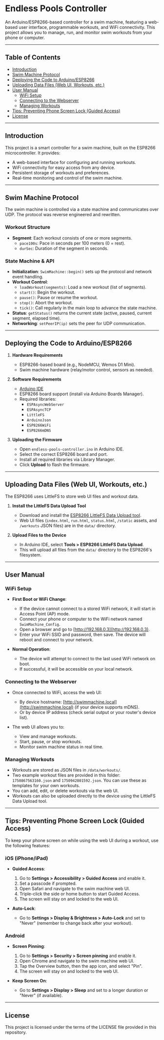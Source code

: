 # Endless Pools Controller

An Arduino/ESP8266-based controller for a swim machine, featuring a web-based user interface, programmable workouts, and WiFi connectivity. This project allows you to manage, run, and monitor swim workouts from your phone or computer.

---

## Table of Contents

- [Introduction](#introduction)
- [Swim Machine Protocol](#swim-machine-protocol)
- [Deploying the Code to Arduino/ESP8266](#deploying-the-code-to-arduinoesp8266)
- [Uploading Data Files (Web UI, Workouts, etc.)](#uploading-data-files-web-ui-workouts-etc)
- [User Manual](#user-manual)
  - [WiFi Setup](#wifi-setup)
  - [Connecting to the Webserver](#connecting-to-the-webserver)
  - [Managing Workouts](#managing-workouts)
- [Tips: Preventing Phone Screen Lock (Guided Access)](#tips-preventing-phone-screen-lock-guided-access)
- [License](#license)

---

## Introduction

This project is a smart controller for a swim machine, built on the ESP8266 microcontroller. It provides:
- A web-based interface for configuring and running workouts.
- WiFi connectivity for easy access from any device.
- Persistent storage of workouts and preferences.
- Real-time monitoring and control of the swim machine.

---

## Swim Machine Protocol

The swim machine is controlled via a state machine and communicates over UDP. The protocol was reverse engineered and rewritten.

### Workout Structure

- **Segment**: Each workout consists of one or more segments.
  - `pace100s`: Pace in seconds per 100 meters (0 = rest).
  - `durSec`: Duration of the segment in seconds.

### State Machine & API

- **Initialization**: `SwimMachine::begin()` sets up the protocol and network event handling.
- **Workout Control**:
  - `loadWorkout(segments)`: Load a new workout (list of segments).
  - `start()`: Begin the workout.
  - `pause()`: Pause or resume the workout.
  - `stop()`: Abort the workout.
  - `tick()`: Call regularly in the main loop to advance the state machine.
- **Status**: `getStatus()` returns the current state (active, paused, current segment, elapsed time).
- **Networking**: `setPeerIP(ip)` sets the peer for UDP communication.

---

## Deploying the Code to Arduino/ESP8266

1. **Hardware Requirements**
   - ESP8266-based board (e.g., NodeMCU, Wemos D1 Mini).
   - Swim machine hardware (relay/motor control, sensors as needed).

2. **Software Requirements**
   - [Arduino IDE](https://www.arduino.cc/en/software)
   - ESP8266 board support (install via Arduino Boards Manager).
   - Required libraries:
     - `ESPAsyncWebServer`
     - `ESPAsyncTCP`
     - `LittleFS`
     - `ArduinoJson`
     - `ESP8266WiFi`
     - `ESP8266mDNS`

3. **Uploading the Firmware**
   - Open `endless-pools-controller.ino` in Arduino IDE.
   - Select the correct ESP8266 board and port.
   - Install all required libraries via Library Manager.
   - Click **Upload** to flash the firmware.

---

## Uploading Data Files (Web UI, Workouts, etc.)

The ESP8266 uses LittleFS to store web UI files and workout data.

1. **Install the LittleFS Data Upload Tool**
   - Download and install the [ESP8266 LittleFS Data Upload tool](https://github.com/earlephilhower/arduino-esp8266littlefs-plugin).
   - Web UI files (`index.html`, `run.html`, `status.html`, `/static` assets, and `/workouts` JSON files) are in the `data/` directory.

2. **Upload Files to the Device**
   - In Arduino IDE, select **Tools > ESP8266 LittleFS Data Upload**.
   - This will upload all files from the `data/` directory to the ESP8266's filesystem.

---

## User Manual

### WiFi Setup

- **First Boot or WiFi Change**:
  - If the device cannot connect to a stored WiFi network, it will start in Access Point (AP) mode.
  - Connect your phone or computer to the WiFi network named `SwimMachine_Config`.
  - Open a browser and go to [http://192.168.0.3](http://192.168.0.3).
  - Enter your WiFi SSID and password, then save. The device will reboot and connect to your network.

- **Normal Operation**:
  - The device will attempt to connect to the last used WiFi network on boot.
  - If successful, it will be accessible on your local network.

### Connecting to the Webserver

- Once connected to WiFi, access the web UI:
  - By device hostname: [http://swimmachine.local](http://swimmachine.local) (if your device supports mDNS).
  - Or by device IP address (check serial output or your router's device list).

- The web UI allows you to:
  - View and manage workouts.
  - Start, pause, or stop workouts.
  - Monitor swim machine status in real time.

### Managing Workouts

- Workouts are stored as JSON files in `/data/workouts/`.
- Two example workout files are provided in this folder: `1750867563160.json` and `1750942801592.json`. You can use these as templates for your own workouts.
- You can add, edit, or delete workouts via the web UI.
- Workouts can also be uploaded directly to the device using the LittleFS Data Upload tool.

---

## Tips: Preventing Phone Screen Lock (Guided Access)

To keep your phone screen on while using the web UI during a workout, use the following features:

### iOS (iPhone/iPad)

- **Guided Access**:
  1. Go to **Settings > Accessibility > Guided Access** and enable it.
  2. Set a passcode if prompted.
  3. Open Safari and navigate to the swim machine web UI.
  4. Triple-click the side or home button to start Guided Access.
  5. The screen will stay on and locked to the web UI.

- **Auto-Lock**:
  - Go to **Settings > Display & Brightness > Auto-Lock** and set to "Never" (remember to change back after your workout).

### Android

- **Screen Pinning**:
  1. Go to **Settings > Security > Screen pinning** and enable it.
  2. Open Chrome and navigate to the swim machine web UI.
  3. Tap the Overview button, then the app icon, and select "Pin".
  4. The screen will stay on and locked to the web UI.

- **Keep Screen On**:
  - Go to **Settings > Display > Sleep** and set to a longer duration or "Never" (if available).

---

## License

This project is licensed under the terms of the LICENSE file provided in this repository.

